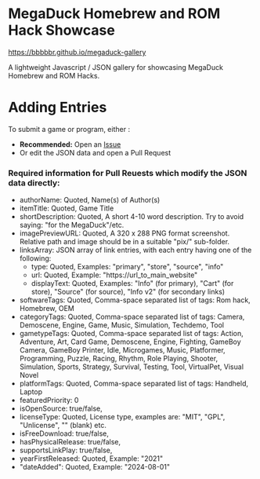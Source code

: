 # MegaDuck Homebrew and ROM Hack Showcase

https://bbbbbr.github.io/megaduck-gallery

A lightweight Javascript / JSON gallery for showcasing MegaDuck Homebrew and ROM Hacks.


# Adding Entries
To submit a game or program, either :
- **Recommended:** Open an [Issue](https://github.com/bbbbbr/megaduck-gallery/issues)
- Or edit the JSON data and open a Pull Request

### Required information for Pull Reuests which modify the JSON data directly:
- authorName: Quoted, Name(s) of Author(s)
- itemTitle: Quoted, Game Title
- shortDescription: Quoted, A short 4-10 word description. Try to avoid saying: "for the MegaDuck"/etc.
- imagePreviewURL: Quoted, A 320 x 288 PNG format screenshot. Relative path and image should be in a suitable "pix/" sub-folder. 
- linksArray: JSON array of link entries, with each entry having one of the following: 
  - type: Quoted, Examples: "primary", "store", "source", "info"
  - url: Quoted, Example: "https://url_to_main_website"
  - displayText: Quoted, Examples: "Info" (for primary), "Cart" (for store), "Source" (for source), "Info v2" (for secondary links)
- softwareTags: Quoted, Comma-space separated list of tags: Rom hack, Homebrew, OEM
- categoryTags: Quoted, Comma-space separated list of tags: Camera, Demoscene, Engine, Game, Music, Simulation, Techdemo, Tool
- gametypeTags: Quoted, Comma-space separated list of tags: Action, Adventure, Art, Card Game, Demoscene, Engine, Fighting, GameBoy Camera, GameBoy Printer, Idle, Microgames, Music, Platformer, Programming, Puzzle, Racing, Rhythm, Role Playing, Shooter, Simulation, Sports, Strategy, Survival, Testing, Tool, VirtualPet, Visual Novel
- platformTags: Quoted, Comma-space separated list of tags: Handheld, Laptop
- featuredPriority: 0
- isOpenSource: true/false,
- licenseType: Quoted, License type, examples are: "MIT", "GPL", "Unlicense", "" (blank) etc. 
- isFreeDownload: true/false,
- hasPhysicalRelease: true/false,
- supportsLinkPlay: true/false,
- yearFirstReleased: Quoted, Example: "2021"
- "dateAdded": Quoted, Example: "2024-08-01"


